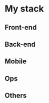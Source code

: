 <script setup>
    import TechnoCard from "../../../components/TechnoCard.vue"
</script>

# My stack <Badge type="tip" text="WIP" />

## Front-end

<TechnoCard wanted='front' />

## Back-end

<TechnoCard wanted='back' />

## Mobile

<TechnoCard wanted='mobile' />

## Ops

<TechnoCard wanted='ops' />

## Others

<TechnoCard wanted='other' />
